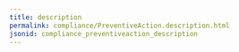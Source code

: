 ```yaml
---
title: description
permalink: compliance/PreventiveAction.description.html
jsonid: compliance_preventiveaction_description
---
```


